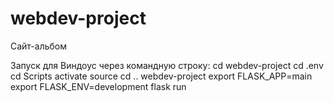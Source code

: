 # webdev-project
Сайт-альбом

Запуск для Виндоус через командную строку:
cd webdev-project
cd .env
cd Scripts
activate source
cd .. webdev-project
export FLASK_APP=main
export FLASK_ENV=development
flask run

